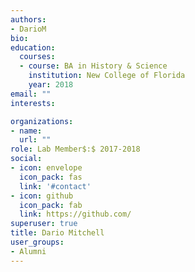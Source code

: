 ```yaml
---
authors:
- DarioM
bio: 
education:
  courses:
  - course: BA in History & Science
    institution: New College of Florida
    year: 2018
email: ""
interests:

organizations:
- name: 
  url: ""
role: Lab Member$:$ 2017-2018
social:
- icon: envelope
  icon_pack: fas
  link: '#contact'
- icon: github
  icon_pack: fab
  link: https://github.com/
superuser: true
title: Dario Mitchell
user_groups:
- Alumni
---
```


